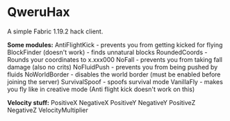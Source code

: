 # QweruHax

A simple Fabric 1.19.2 hack client.

**Some modules:**
AntiFlightKick - prevents you from getting kicked for flying
BlockFinder (doesn't work) - finds unnatural blocks 
RoundedCoords - Rounds your coordinates to x.xxx000
NoFall - prevents you from taking fall damage (also no crits)
NoFluidPush - prevents you from being pushed by fluids
NoWorldBorder - disables the world border (must be enabled before joining the server)
SurvivalSpoof - spoofs survival mode
VanillaFly - makes you fly like in creative mode (Anti flight kick doesn't work on this)

**Velocity stuff:**
PositiveX
NegativeX
PositiveY
NegativeY
PositiveZ
NegativeZ
VelocityMultiplier

